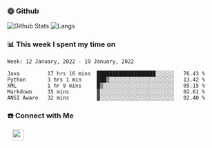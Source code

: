 

<h3> 🌞 Github</h3>

![Github Stats](https://github-readme-stats-beta-lovat.vercel.app/api?username=QiuYukang&count_private=true&show_icons=true&hide=stars)
![Langs](https://github-readme-stats-beta-lovat.vercel.app/api/top-langs/?username=QiuYukang&count_private=true&layout=compact)

<h3> 📊 This week I spent my time on</h3>

<!--START_SECTION:waka-->
```text
Week: 12 January, 2022 - 19 January, 2022

Java         17 hrs 16 mins  ███████████████████░░░░░░   76.43 % 
Python       3 hrs 1 min     ███▒░░░░░░░░░░░░░░░░░░░░░   13.42 % 
XML          1 hr 9 mins     █▒░░░░░░░░░░░░░░░░░░░░░░░   05.15 % 
Markdown     35 mins         ▓░░░░░░░░░░░░░░░░░░░░░░░░   02.61 % 
ANSI Aware   32 mins         ▓░░░░░░░░░░░░░░░░░░░░░░░░   02.40 % 
```
<!--END_SECTION:waka-->

<!--
<h3>🛠 Tech Stack</h3>

- 💻 &nbsp; Java | C | Matlab | C++ | Python
- 🌐 &nbsp; HTML | CSS | JavaScript | Bootstrap
- 🛢  &nbsp; MySQL | Redis
- 🔧 &nbsp; NS-3 | Git | Markdown
-->

<h3> ☎️ Connect with Me </h3>
&nbsp;&nbsp;
<a href="mailto:b612n@qq.com">
  <img href="mailto:b612n@qq.com" align="center" width="26px" src="https://github.com/TheDudeThatCode/TheDudeThatCode/blob/master/Assets/Gmail.svg" />
</a>
